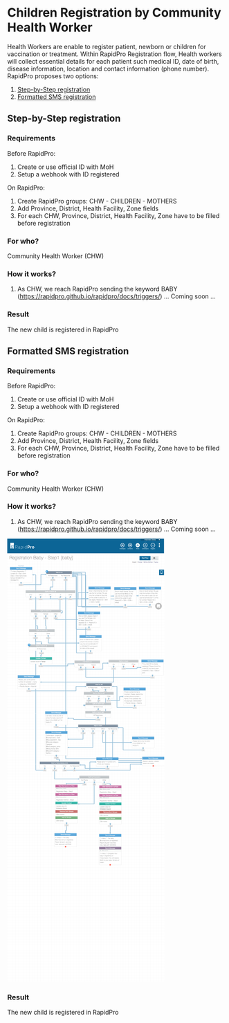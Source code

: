 # Children Registration by Community Health Worker

Health Workers are enable to register patient, newborn or children for vaccination or treatment. Within RapidPro Registration flow, Health workers will collect essential details for each patient such medical ID, date of birth, disease information, location and contact information (phone number). RapidPro proposes two options: 
1. [Step-by-Step registration](#step-by-step-registration)
2. [Formatted SMS registration](#formatted-sms-registration)

## Step-by-Step registration

### Requirements
Before RapidPro:
1. Create or use official ID with MoH
2. Setup a webhook with ID registered

On RapidPro:
1. Create RapidPro groups: CHW - CHILDREN - MOTHERS
2. Add Province, District, Health Facility, Zone fields
3. For each CHW, Province, District, Health Facility, Zone have to be filled before registration

### For who?
Community Health Worker (CHW)

### How it works?
1. As CHW, we reach RapidPro sending the keyword BABY (https://rapidpro.github.io/rapidpro/docs/triggers/)
...
Coming soon
...

### Result
The new child is registered in RapidPro

## Formatted SMS registration

### Requirements
Before RapidPro:
1. Create or use official ID with MoH
2. Setup a webhook with ID registered

On RapidPro:
1. Create RapidPro groups: CHW - CHILDREN - MOTHERS
2. Add Province, District, Health Facility, Zone fields
3. For each CHW, Province, District, Health Facility, Zone have to be filled before registration

### For who?
Community Health Worker (CHW)

### How it works?
1. As CHW, we reach RapidPro sending the keyword BABY (https://rapidpro.github.io/rapidpro/docs/triggers/)
...
Coming soon
...

![screenshot children registration](RPH/screenshots/screencapture-app-rapidpro-io-flow-editor-a223082e-6eef-4aa6-a3f6-e6e1f274b001-2018-05-24-16_56_29.png)

### Result
The new child is registered in RapidPro
